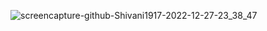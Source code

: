 
![screencapture-github-Shivani1917-2022-12-27-23_38_47](https://user-images.githubusercontent.com/79411680/209708324-332f6aaf-6a0d-4d7a-ac2b-1ff02e5262a3.png)
